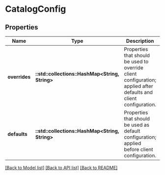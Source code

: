 # CatalogConfig

## Properties

Name | Type | Description | Notes
------------ | ------------- | ------------- | -------------
**overrides** | **::std::collections::HashMap<String, String>** | Properties that should be used to override client configuration; applied after defaults and client configuration. | 
**defaults** | **::std::collections::HashMap<String, String>** | Properties that should be used as default configuration; applied before client configuration. | 

[[Back to Model list]](../README.md#documentation-for-models) [[Back to API list]](../README.md#documentation-for-api-endpoints) [[Back to README]](../README.md)


